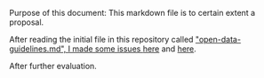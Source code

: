 Purpose of this document:
This markdown file is to certain extent a proposal. 

After reading the initial file in this repository called <a href="https://github.com/softwareunderground/data-underground/blob/master/open-data-guidelines.md">"open-data-guidelines.md", I made some issues <a href="https://github.com/softwareunderground/data-underground/issues/1">here</a> and <a href="https://github.com/softwareunderground/data-underground/issues/2">here</a>.

After further evaluation. 
